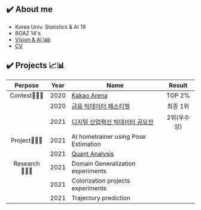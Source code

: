 ## ✔️ About me 
- Korea Univ. Statistics & AI 19
- BOAZ 14's 
- [Vision & AI lab](https://visionai.korea.ac.kr)  
- [CV](https://github.com/daeunni/daeunni/files/6912552/CV.0725.pdf)       








## ✔️ Projects 📈📊

|Perpose|Year|Name|Result|
|:-----:|------|--------------|:-----:|
|Contest👩🏻‍💻|2020|[Kakao Arena](https://github.com/daeunni/kakao-arena)|TOP 2%|
|   |2020|[금융 빅데이터 페스티벌](https://github.com/daeunni/Insurance-contest)|최종 1위|
|   |2021|[디지털 산업혁신 빅데이터 공모전](https://github.com/daeunni/KED_Project)|2위(우수상)|
|Project👩🏻‍💻|2021|AI hometrainer using Pose Estimation|   |
|         |2021|[Quant Analysis](https://github.com/daeunni/Quant-Analysis)|    |
|Research👩🏻‍💻|2021|Domain Generalization experiments|    |
|           |2021|Colorization projects experiments|   |
|           |2021|Trajectory prediction|   |


